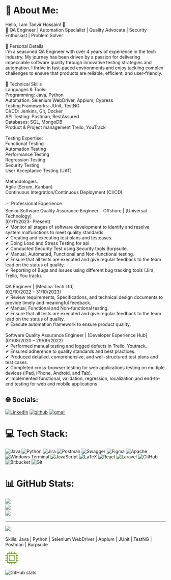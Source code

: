 # 💫 About Me:
Hello, I am Tanvir Hossain! 👋<br>🎯 QA Engineer | Automation Specialist | Quality Advocate | Security Enthusiast | Problem Solver<br><br>📜 Personal Details<br>I'm a seasoned QA Engineer with over 4 years of experience in the tech industry. My journey has been driven by a passion for delivering impeccable software quality through innovative testing strategies and automation. I thrive in fast-paced environments and enjoy tackling complex challenges to ensure that products are reliable, efficient, and user-friendly.<br><br>🔧 Technical Skills<br>Languages & Tools:<br>Programming: Java, Python<br>Automation: Selenium WebDriver, Appium, Cypress<br>Testing Frameworks: JUnit, TestNG<br>CI/CD: Jenkins, Git, Docker <br>API Testing: Postman, RestAssured<br>Databases: SQL, MongoDB<br>Product & Project management Trello, YouTrack<br><br>Testing Expertise:<br>Functional Testing<br>Automation Testing<br>Performance Testing<br>Regression Testing<br>Security Testing<br>User Acceptance Testing (UAT)<br><br>Methodologies:<br>Agile (Scrum, Kanban)<br>Continuous Integration/Continuous Deployment (CI/CD)<br><br>📈 Professional Experience<br>Senior Software Quality Assurance Engineer – Offshore | [Universal Technology]<br>(01/11/2023- Present)<br>✔ Monitor all stages of software development to identify and resolve system malfunctions to meet quality standards.<br>✔ Creating and executing test plans and testcases.<br>✔ Doing Load and Stress Testing for api <br>✔ Conducted Security Test using Security tools Burpsuite.<br>✔ Manual, Automated, Functional and Non-functional testing.<br>✔ Ensure that all tests are executed and give regular feedback to the team lead on the status of quality.<br>✔ Reporting of Bugs and Issues using different bug tracking tools (Jira, Trello, You track).<br><br>QA Engineer | [Medina Tech Ltd]<br>(02/10/2022 – 31/10/2023)<br>✔ Review requirements, Specifications, and technical design documents to provide timely and meaningful feedback.<br>✔ Manual, Functional and Non-functional testing.<br>✔ Ensure that all tests are executed and give regular feedback to the team lead on the status of quality.<br>✔ Execute automation framework to ensure product quality.<br><br>Software Quality Assurance Engineer | [Developer Experience Hub]<br>(01/08/2020 – 29/09/2022)<br>✔ Performed manual testing and logged defects in Trello, Youtrack.<br>✔ Ensured adherence to quality standards and best practices.<br>✔ Produced detailed, comprehensive, and well-structured test plans and test cases.<br>✔ Completed cross-browser testing for web applications testing on multiple devices (iPad, iPhone, Android, and Tab).<br>✔ Implemented functional, validation, regression, localization,and end-to-end testing for web and mobile applications


## 🌐 Socials:
[![LinkedIn](https://img.shields.io/badge/LinkedIn-%230077B5.svg?logo=linkedin&logoColor=white)](https://linkedin.com/in/iamtanvircse) 
[<img src='https://cdn.jsdelivr.net/npm/simple-icons@3.0.1/icons/github.svg' alt='github' height='40'>](https://github.com/Tanvir-Ru)
[<img src='https://cdn.jsdelivr.net/npm/simple-icons@3.0.1/icons/gmail.svg' alt='gmail' height='40'>](iamtanvir.cse@gmail.com) 

# 💻 Tech Stack:
![Java](https://img.shields.io/badge/java-%23ED8B00.svg?style=for-the-badge&logo=openjdk&logoColor=white) ![Python](https://img.shields.io/badge/python-3670A0?style=for-the-badge&logo=python&logoColor=ffdd54) ![Jira](https://img.shields.io/badge/jira-%230A0FFF.svg?style=for-the-badge&logo=jira&logoColor=white) ![Postman](https://img.shields.io/badge/Postman-FF6C37?style=for-the-badge&logo=postman&logoColor=white) ![Swagger](https://img.shields.io/badge/-Swagger-%23Clojure?style=for-the-badge&logo=swagger&logoColor=white) ![Figma](https://img.shields.io/badge/figma-%23F24E1E.svg?style=for-the-badge&logo=figma&logoColor=white) ![Apache](https://img.shields.io/badge/apache-%23D42029.svg?style=for-the-badge&logo=apache&logoColor=white) ![Windows Terminal](https://img.shields.io/badge/Windows%20Terminal-%234D4D4D.svg?style=for-the-badge&logo=windows-terminal&logoColor=white) ![JavaScript](https://img.shields.io/badge/javascript-%23323330.svg?style=for-the-badge&logo=javascript&logoColor=%23F7DF1E) ![LaTeX](https://img.shields.io/badge/latex-%23008080.svg?style=for-the-badge&logo=latex&logoColor=white) ![React](https://img.shields.io/badge/react-%2320232a.svg?style=for-the-badge&logo=react&logoColor=%2361DAFB) ![Laravel](https://img.shields.io/badge/laravel-%23FF2D20.svg?style=for-the-badge&logo=laravel&logoColor=white) ![GitHub](https://img.shields.io/badge/github-%23121011.svg?style=for-the-badge&logo=github&logoColor=white) ![Bitbucket](https://img.shields.io/badge/bitbucket-%230047B3.svg?style=for-the-badge&logo=bitbucket&logoColor=white) ![Git](https://img.shields.io/badge/git-%23F05033.svg?style=for-the-badge&logo=git&logoColor=white)
# 📊 GitHub Stats:
![](https://github-readme-stats.vercel.app/api?username=Tanvir-Ru&theme=dark&hide_border=false&include_all_commits=false&count_private=false)<br/>
![](https://github-readme-streak-stats.herokuapp.com/?user=Tanvir-Ru&theme=dark&hide_border=false)<br/>
![](https://github-readme-stats.vercel.app/api/top-langs/?username=Tanvir-Ru&theme=dark&hide_border=false&include_all_commits=false&count_private=false&layout=compact)

---
[![](https://visitcount.itsvg.in/api?id=Tanvir-Ru&icon=0&color=0)](https://visitcount.itsvg.in)

<!-- Proudly created with GPRM ( https://gprm.itsvg.in ) -->

Skills:  Java | Python | Selenium WebDriver | Appium | JUnit | TestNG | Postman | Burpsuite





<a href='https://docs.github.com/en/developers'><img src='https://raw.githubusercontent.com/acervenky/animated-github-badges/master/assets/devbadge.gif' width='40' height='40'></a> 

![GitHub stats](https://github-readme-stats.vercel.app/api?username=Tanvir-Ru&show_icons=true)  

